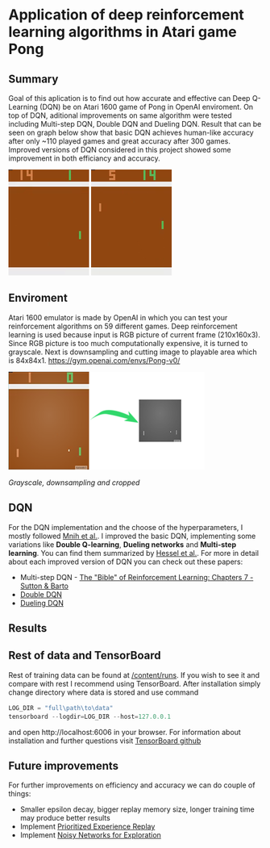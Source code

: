 # Application of deep reinforcement learning algorithms in Atari game Pong

## Summary
  Goal of this aplication is to find out how accurate and effective can Deep Q-Learning (DQN) be on Atari 1600 game of Pong in OpenAI enviroment. On top of DQN, aditional improvements on same algorithm were tested including Multi-step DQN, Double DQN and Dueling DQN. Result that can be seen on graph below show that basic DQN achieves human-like accuracy after only ~110 played games and great accuracy after 300 games. Improved versions of DQN considered in this project showed some improvement in both efficiancy and accuracy.   
  
![Pong Gif](images/000.gif) 
![Pong Gif](images/216.gif)

## Enviroment
  Atari 1600 emulator is made by OpenAI in which you can test your reinforcement algorithms on 59 different games. Deep reinforcement learning is used because input is RGB picture of current frame (210x160x3). Since RGB picture is too much computationally expensive, it is turned to grayscale. Next is downsampling and cutting image to playable area which is 84x84x1. https://gym.openai.com/envs/Pong-v0/
  
![](images/rgb_image.png)

*Grayscale, downsampling and cropped*  

## DQN
  For the DQN implementation and the choose of the hyperparameters, I mostly followed [Mnih et al.](https://storage.googleapis.com/deepmind-media/dqn/DQNNaturePaper.pdf). I improved the basic DQN, implementing some variations like **Double Q-learning**, **Dueling networks** and **Multi-step learning**. You can find them summarized by [Hessel et al.](https://arxiv.org/pdf/1710.02298.pdf). 
  For more in detail about each improved version of DQN you can check out these papers:
  
  * Multi-step DQN - [The "Bible" of Reinforcement Learning: Chapters 7 - Sutton & Barto](https://www.amazon.com/Reinforcement-Learning-Introduction-Adaptive-Computation/dp/0262039249/ref=as_li_ss_tl?keywords=reinforcement+learning&qid=1567849400&s=gateway&sr=8-1&linkCode=sl1&tag=andreaaffilia-20&linkId=e05d8ab8146051d903abb166926f6bce&language=en_US&tag=andreaaffilia-20)
  * [Double DQN](https://arxiv.org/pdf/1509.06461.pdf)
  * [Dueling DQN](http://proceedings.mlr.press/v48/wangf16.pdf)

## Results


## Rest of data and TensorBoard
  Rest of training data can be found at [/content/runs](https://github.com/leonjovanovic/deep-reinforcement-learning-atari-pong/tree/main/content/runs). If you wish to see it and compare with rest I recommend using TensorBoard. After installation simply change directory where data is stored and use command
  
```python
LOG_DIR = "full\path\to\data"
tensorboard --logdir=LOG_DIR --host=127.0.0.1
```
and open http://localhost:6006 in your browser.
For information about installation and further questions visit [TensorBoard github](https://github.com/tensorflow/tensorboard/blob/master/README.md)

## Future improvements
  For further improvements on efficiency and accuracy we can do couple of things:
  
  * Smaller epsilon decay, bigger replay memory size, longer training time may produce better results
  * Implement [Prioritized Experience Replay](https://arxiv.org/pdf/1511.05952.pdf)
  * Implement [Noisy Networks for Exploration](https://arxiv.org/pdf/1706.10295.pdf)
  


